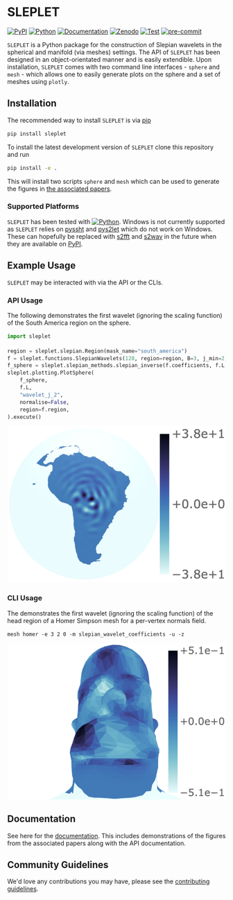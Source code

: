 # SLEPLET

[![PyPI](https://badge.fury.io/py/sleplet.svg)](https://pypi.org/project/sleplet)
[![Python](https://img.shields.io/pypi/pyversions/sleplet)](https://www.python.org)
[![Documentation](https://img.shields.io/badge/Documentation-SLEPLET-blueviolet.svg)](https://astro-informatics.github.io/sleplet)
[![Zenodo](https://zenodo.org/badge/DOI/10.5281/zenodo.7268074.svg)](https://doi.org/10.5281/zenodo.7268074)
[![Test](https://github.com/astro-informatics/sleplet/actions/workflows/test.yml/badge.svg)](https://github.com/astro-informatics/sleplet/actions/workflows/test.yml)
[![pre-commit](https://img.shields.io/badge/pre--commit-enabled-brightgreen?logo=pre-commit&logoColor=white)](https://github.com/pre-commit/pre-commit)

`SLEPLET` is a Python package for the construction of Slepian wavelets in the
spherical and manifold (via meshes) settings. The API of `SLEPLET` has been
designed in an object-orientated manner and is easily extendible. Upon
installation, `SLEPLET` comes with two command line interfaces - `sphere` and
`mesh` - which allows one to easily generate plots on the sphere and a set of
meshes using `plotly`.

## Installation

The recommended way to install `SLEPLET` is via
[pip](https://pypi.org/project/pip/)

```sh
pip install sleplet
```

To install the latest development version of `SLEPLET` clone this repository
and run

```sh
pip install -e .
```

This will install two scripts `sphere` and `mesh` which can be used to generate
the figures in
[the associated papers](https://astro-informatics.github.io/sleplet/#paper-figures).

### Supported Platforms

`SLEPLET` has been tested with
[![Python](https://img.shields.io/pypi/pyversions/sleplet)](https://www.python.org).
Windows is not currently supported as `SLEPLET` relies on
[pyssht](https://pypi.org/project/pyssht) and
[pys2let](https://pypi.org/project/pys2let) which do not work on Windows.
These can hopefully be replaced with
[s2fft](https://github.com/astro-informatics/s2fft/) and
[s2wav](https://github.com/astro-informatics/s2wav) in the future when they
are available on [PyPI](https://pypi.org/).

## Example Usage

`SLEPLET` may be interacted with via the API or the CLIs.

### API Usage

The following demonstrates the first wavelet (ignoring the scaling function) of
the South America region on the sphere.

```python
import sleplet

region = sleplet.slepian.Region(mask_name="south_america")
f = sleplet.functions.SlepianWavelets(128, region=region, B=3, j_min=2, j=0)
f_sphere = sleplet.slepian_methods.slepian_inverse(f.coefficients, f.L, f.slepian)
sleplet.plotting.PlotSphere(
    f_sphere,
    f.L,
    "wavelet_j_2",
    normalise=False,
    region=f.region,
).execute()
```

![Slepian Wavelet j=2](./documentation/slepian_wavelets_south_america_3B_2jmin_2j_L128_res512_real.png)

### CLI Usage

The demonstrates the first wavelet (ignoring the scaling function) of the head
region of a Homer Simpson mesh for a per-vertex normals field.

```mesh
mesh homer -e 3 2 0 -m slepian_wavelet_coefficients -u -z
```

![Slepian Mesh Wavelet Coefficients j=2](./documentation/slepian_wavelet_coefficients_homer_3B_2jmin_2j_zoom.png)

## Documentation

See here for the [documentation](https://astro-informatics.github.io/sleplet).
This includes demonstrations of the figures from the associated papers along
with the API documentation.

## Community Guidelines

We'd love any contributions you may have, please see the
[contributing guidelines](./CONTRIBUTING.md).
